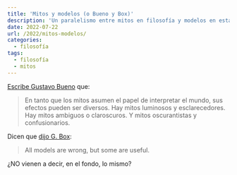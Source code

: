 ```yaml
---
title: 'Mitos y modelos (o Bueno y Box)'
description: 'Un paralelismo entre mitos en filosofía y modelos en estadística'
date: 2022-07-22
url: /2022/mitos-modelos/
categories:
  - filosofía
tags:
  - filosofía
  - mitos
---
```


[Escribe Gustavo Bueno](https://fgbueno.es/hem/2003euce.htm) que:

> En tanto que los mitos asumen el papel de interpretar el mundo, sus efectos pueden ser diversos. Hay mitos luminosos y esclarecedores. Hay mitos ambiguos o claroscuros. Y mitos oscurantistas y confusionarios.

Dicen que [dijo G. Box](https://www.lacan.upc.edu/admoreWeb/2018/05/all-models-are-wrong-but-some-are-useful-george-e-p-box/):

> All models are wrong, but some are useful.

¿NO vienen a decir, en el fondo, lo mismo?

